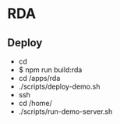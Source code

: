 # RDA

## Deploy
- cd <dans-frame-work-root>
- $ npm run build:rda
- cd <dans-frame-work-root>/apps/rda
- ./scripts/deploy-demo.sh
- ssh <rda-server>
- cd /home/<user>
- ./scripts/run-demo-server.sh